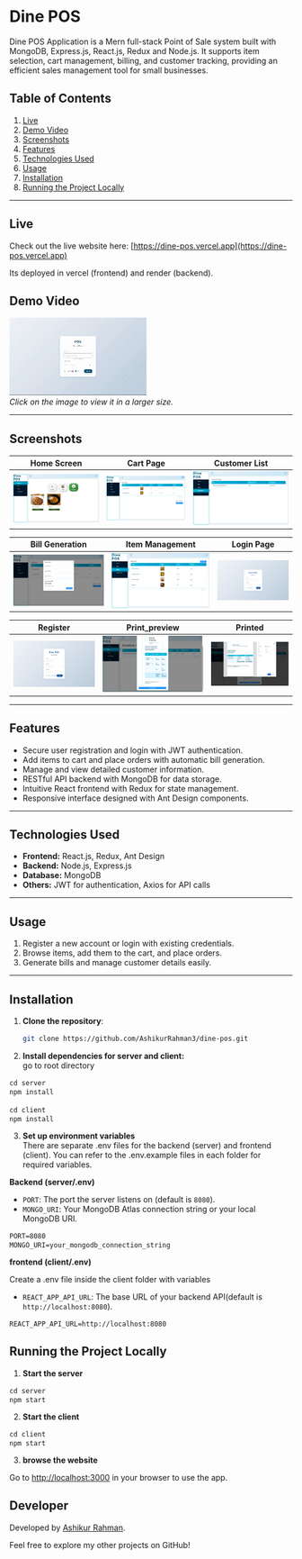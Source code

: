 # Dine POS 

Dine POS Application is a  Mern full-stack Point of Sale system built with MongoDB, Express.js, React.js, Redux and Node.js. It supports item selection, cart management, billing, and customer tracking, providing an efficient sales management tool for small businesses.

## Table of Contents

1. [Live](#live)  
2. [Demo Video](#demo-video) 
3. [Screenshots](#screenshots)  
4. [Features](#features)  
5. [Technologies Used](#technologies-used)  
6. [Usage](#usage)  
7. [Installation](#installation)  
8. [Running the Project Locally](#running-the-project-locally)


---

## Live

Check out the live website here: [https://dine-pos.vercel.app](https://dine-pos.vercel.app)

Its deployed in vercel (frontend) and render (backend).

##  Demo Video
[![Demo Preview](./images/pos_medium.gif)](./images/pos_large.gif)  
*Click on the image to view it in a larger size.*

---

## Screenshots

| Home Screen | Cart Page | Customer List |
|-------------|------------|---------------|
| ![Home Screen](images/home.png) | ![Cart Page](images/cart.png) | ![Customer List](images/customer.png) |

| Bill Generation | Item Management | Login Page |
|-----------------|-----------------|------------|
| ![Bill Generation](images/generate_bill.png) | ![Item Management](images/items.png) | ![Login Page](images/login.png) |


| Register | Print_preview | Printed |
|-----------------|-----------------|------------|
| ![Register](images/register.png) | ![Print_preview](images/print_start.png) | ![Printed](images/printed.png) |

---

## Features

- Secure user registration and login with JWT authentication.
- Add items to cart and place orders with automatic bill generation.
- Manage and view detailed customer information.
- RESTful API backend with MongoDB for data storage.
- Intuitive React frontend with Redux for state management.
- Responsive interface designed with Ant Design components.

---



## Technologies Used

- **Frontend:** React.js, Redux, Ant Design  
- **Backend:** Node.js, Express.js  
- **Database:** MongoDB  
- **Others:** JWT for authentication, Axios for API calls

---

## Usage

1. Register a new account or login with existing credentials.  
2. Browse items, add them to the cart, and place orders.  
3. Generate bills and manage customer details easily.

---

## Installation

1. **Clone the repository**:  
   ```bash
   git clone https://github.com/AshikurRahman3/dine-pos.git
   ```

2. **Install dependencies for server and client:**  
go to root directory 

```
cd server
npm install

cd client
npm install
```
3. **Set up environment variables**  
There are separate .env files for the backend (server) and frontend (client). You can refer to the .env.example files in each folder for required variables.


**Backend (server/.env)**

- `PORT`: The port the server listens on (default is `8080`).
- `MONGO_URI`: Your MongoDB Atlas connection string or your local MongoDB URI.

```
PORT=8080
MONGO_URI=your_mongodb_connection_string
```



**frontend (client/.env)**

Create a .env file inside the client folder with variables



- `REACT_APP_API_URL`: The base URL of your backend API(default is `http://localhost:8080`).
```
REACT_APP_API_URL=http://localhost:8080

```
## Running the Project Locally

1. **Start the server**  
```
cd server
npm start
```

2. **Start the client**

```
cd client
npm start
```
3. **browse the website**

Go to [http://localhost:3000](http://localhost:3000) in your browser to use the app.


## **Developer**

Developed by [Ashikur Rahman](https://github.com/AshikurRahman3).

Feel free to explore my other projects on GitHub!



